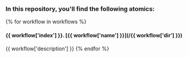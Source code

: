 ### In this repository, you'll find the following atomics:

{% for workflow in workflows %}
#### {{ workflow['index'] }}. [{{ workflow['name'] }}](/{{ workflow['dir'] }})

{{ workflow['description'] }}
{% endfor %}